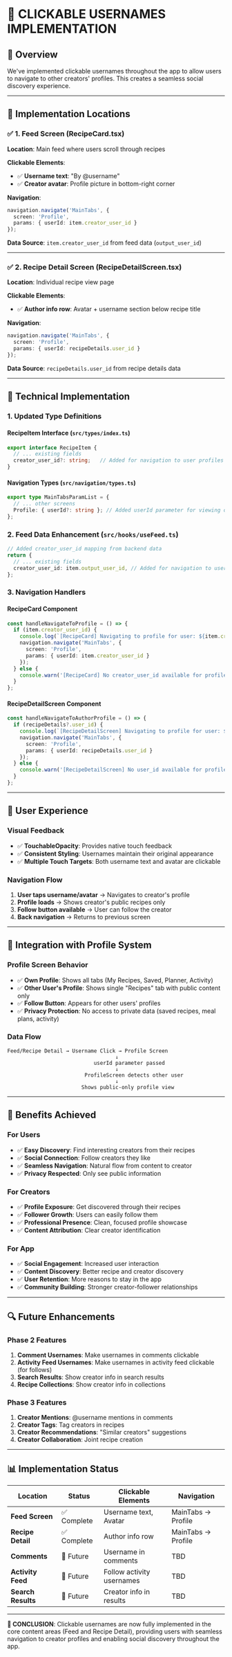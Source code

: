 # 👤 CLICKABLE USERNAMES IMPLEMENTATION

## 🎯 **Overview**

We've implemented clickable usernames throughout the app to allow users to navigate to other creators' profiles. This creates a seamless social discovery experience.

---

## 📱 **Implementation Locations**

### ✅ **1. Feed Screen (RecipeCard.tsx)**

**Location**: Main feed where users scroll through recipes

**Clickable Elements**:
- ✅ **Username text**: "By @username" 
- ✅ **Creator avatar**: Profile picture in bottom-right corner

**Navigation**: 
```typescript
navigation.navigate('MainTabs', { 
  screen: 'Profile', 
  params: { userId: item.creator_user_id } 
});
```

**Data Source**: `item.creator_user_id` from feed data (`output_user_id`)

---

### ✅ **2. Recipe Detail Screen (RecipeDetailScreen.tsx)**

**Location**: Individual recipe view page

**Clickable Elements**:
- ✅ **Author info row**: Avatar + username section below recipe title

**Navigation**:
```typescript
navigation.navigate('MainTabs', { 
  screen: 'Profile', 
  params: { userId: recipeDetails.user_id } 
});
```

**Data Source**: `recipeDetails.user_id` from recipe details data

---

## 🔧 **Technical Implementation**

### **1. Updated Type Definitions**

#### **RecipeItem Interface** (`src/types/index.ts`)
```typescript
export interface RecipeItem {
  // ... existing fields
  creator_user_id?: string;   // Added for navigation to user profiles
}
```

#### **Navigation Types** (`src/navigation/types.ts`)
```typescript
export type MainTabsParamList = {
  // ... other screens
  Profile: { userId?: string }; // Added userId parameter for viewing other users' profiles
};
```

### **2. Feed Data Enhancement** (`src/hooks/useFeed.ts`)

```typescript
// Added creator_user_id mapping from backend data
return {
  // ... existing fields
  creator_user_id: item.output_user_id, // Added for navigation to user profiles
};
```

### **3. Navigation Handlers**

#### **RecipeCard Component**
```typescript
const handleNavigateToProfile = () => {
  if (item.creator_user_id) {
    console.log(`[RecipeCard] Navigating to profile for user: ${item.creator_user_id}`);
    navigation.navigate('MainTabs', { 
      screen: 'Profile', 
      params: { userId: item.creator_user_id } 
    });
  } else {
    console.warn('[RecipeCard] No creator_user_id available for profile navigation');
  }
};
```

#### **RecipeDetailScreen Component**
```typescript
const handleNavigateToAuthorProfile = () => {
  if (recipeDetails?.user_id) {
    console.log(`[RecipeDetailScreen] Navigating to profile for user: ${recipeDetails.user_id}`);
    navigation.navigate('MainTabs', { 
      screen: 'Profile', 
      params: { userId: recipeDetails.user_id } 
    });
  } else {
    console.warn('[RecipeDetailScreen] No user_id available for profile navigation');
  }
};
```

---

## 🎨 **User Experience**

### **Visual Feedback**
- ✅ **TouchableOpacity**: Provides native touch feedback
- ✅ **Consistent Styling**: Usernames maintain their original appearance
- ✅ **Multiple Touch Targets**: Both username text and avatar are clickable

### **Navigation Flow**
1. **User taps username/avatar** → Navigates to creator's profile
2. **Profile loads** → Shows creator's public recipes only
3. **Follow button available** → User can follow the creator
4. **Back navigation** → Returns to previous screen

---

## 🔄 **Integration with Profile System**

### **Profile Screen Behavior**
- ✅ **Own Profile**: Shows all tabs (My Recipes, Saved, Planner, Activity)
- ✅ **Other User's Profile**: Shows single "Recipes" tab with public content only
- ✅ **Follow Button**: Appears for other users' profiles
- ✅ **Privacy Protection**: No access to private data (saved recipes, meal plans, activity)

### **Data Flow**
```
Feed/Recipe Detail → Username Click → Profile Screen
                                   ↓
                            userId parameter passed
                                   ↓
                         ProfileScreen detects other user
                                   ↓
                        Shows public-only profile view
```

---

## 🚀 **Benefits Achieved**

### **For Users**
- ✅ **Easy Discovery**: Find interesting creators from their recipes
- ✅ **Social Connection**: Follow creators they like
- ✅ **Seamless Navigation**: Natural flow from content to creator
- ✅ **Privacy Respected**: Only see public information

### **For Creators**
- ✅ **Profile Exposure**: Get discovered through their recipes
- ✅ **Follower Growth**: Users can easily follow them
- ✅ **Professional Presence**: Clean, focused profile showcase
- ✅ **Content Attribution**: Clear creator identification

### **For App**
- ✅ **Social Engagement**: Increased user interaction
- ✅ **Content Discovery**: Better recipe and creator discovery
- ✅ **User Retention**: More reasons to stay in the app
- ✅ **Community Building**: Stronger creator-follower relationships

---

## 🔍 **Future Enhancements**

### **Phase 2 Features**
1. **Comment Usernames**: Make usernames in comments clickable
2. **Activity Feed Usernames**: Make usernames in activity feed clickable (for follows)
3. **Search Results**: Show creator info in search results
4. **Recipe Collections**: Show creator info in collections

### **Phase 3 Features**
1. **Creator Mentions**: @username mentions in comments
2. **Creator Tags**: Tag creators in recipes
3. **Creator Recommendations**: "Similar creators" suggestions
4. **Creator Collaboration**: Joint recipe creation

---

## 📊 **Implementation Status**

| Location | Status | Clickable Elements | Navigation |
|----------|--------|-------------------|------------|
| **Feed Screen** | ✅ Complete | Username text, Avatar | MainTabs → Profile |
| **Recipe Detail** | ✅ Complete | Author info row | MainTabs → Profile |
| **Comments** | 🔄 Future | Username in comments | TBD |
| **Activity Feed** | 🔄 Future | Follow activity usernames | TBD |
| **Search Results** | 🔄 Future | Creator info in results | TBD |

---

**🎉 CONCLUSION**: Clickable usernames are now fully implemented in the core content areas (Feed and Recipe Detail), providing users with seamless navigation to creator profiles and enabling social discovery throughout the app. 